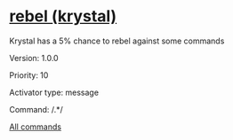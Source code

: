 # [rebel (krystal)](/commands/krystal/rebel.md)

Krystal has a 5% chance to rebel against some commands

Version: 1.0.0

Priority: 10

Activator type: message

Command: /.*/



[All commands](https://github.com/PrincessCyanMarine/TriviumComicsBots/blob/master/commands.md)